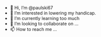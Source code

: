 - 👋 Hi, I’m @paulski67
- 👀 I’m interested in lowering my handicap.
- 🌱 I’m currently learning too much
- 💞️ I’m looking to collaborate on ...
- 📫 How to reach me ...

<!---
paulski67/paulski67 is a ✨ special ✨ repository because its `README.md` (this file) appears on your GitHub profile.
You can click the Preview link to take a look at your changes.
--->

